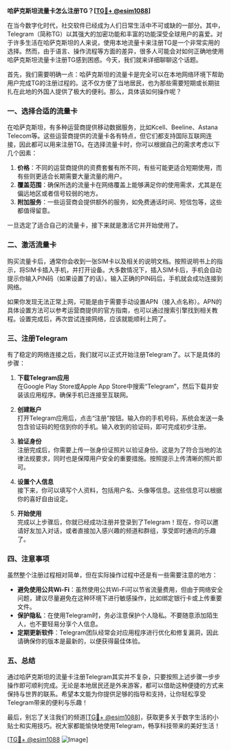 **哈萨克斯坦流量卡怎么注册TG？[[TG💪+ @esim1088](https://t.me/s/esim1088)]**

在当今数字化时代，社交软件已经成为人们日常生活中不可或缺的一部分。其中，Telegram（简称TG）以其强大的加密功能和丰富的功能深受全球用户的喜爱。对于许多生活在哈萨克斯坦的人来说，使用本地流量卡来注册TG是一个非常实用的选择。然而，由于语言、操作流程等方面的差异，很多人可能会对如何正确地使用哈萨克斯坦流量卡注册TG感到困惑。今天，我们就来详细聊聊这个话题。

首先，我们需要明确一点：哈萨克斯坦的流量卡是完全可以在本地网络环境下帮助用户完成TG的注册过程的。这不仅方便了当地居民，也为那些需要短期或长期驻扎在此地的外国人提供了极大的便利。那么，具体该如何操作呢？

### **一、选择合适的流量卡**

在哈萨克斯坦，有多种运营商提供移动数据服务，比如Kcell、Beeline、Astana Telecom等。这些运营商提供的流量卡各有特点，但它们都支持国际互联网连接，因此都可以用来注册TG。在选择流量卡时，你可以根据自己的需求考虑以下几个因素：

1. **价格**：不同的运营商提供的资费套餐有所不同，有些可能更适合短期使用，而有些则更适合长期需要大量流量的用户。
2. **覆盖范围**：确保所选的流量卡在网络覆盖上能够满足你的使用需求，尤其是在偏远地区或者信号较弱的地方。
3. **附加服务**：一些运营商会提供额外的服务，如免费通话时间、短信包等，这些都值得留意。

一旦选定了适合自己的流量卡，接下来就是激活它并开始使用了。

### **二、激活流量卡**

购买流量卡后，通常你会收到一张SIM卡以及相关的说明文档。按照说明书上的指示，将SIM卡插入手机，并打开设备。大多数情况下，插入SIM卡后，手机会自动提示你输入PIN码（如果设置了的话）。输入正确的PIN码后，手机就会成功连接到网络。

如果你发现无法正常上网，可能是由于需要手动设置APN（接入点名称）。APN的具体设置方法可以参考运营商提供的官方指南，也可以通过搜索引擎找到相关教程。设置完成后，再次尝试连接网络，应该就能顺利上网了。

### **三、注册Telegram**

有了稳定的网络连接之后，我们就可以正式开始注册Telegram了。以下是具体的步骤：

1. **下载Telegram应用**  
   在Google Play Store或Apple App Store中搜索“Telegram”，然后下载并安装该应用程序。确保手机已连接至互联网。

2. **创建账户**  
   打开Telegram应用后，点击“注册”按钮。输入你的手机号码，系统会发送一条包含验证码的短信到你的手机。输入收到的验证码，即可完成初步注册。

3. **验证身份**  
   注册完成后，你需要上传一张身份证照片以验证身份。这是为了符合当地的法律法规要求，同时也是保障用户安全的重要措施。按照提示上传清晰的照片即可。

4. **设置个人信息**  
   接下来，你可以填写个人资料，包括用户名、头像等信息。这些信息可以根据你的喜好自由设定。

5. **开始使用**  
   完成以上步骤后，你就已经成功注册并登录到了Telegram！现在，你可以邀请好友加入对话，或者直接加入感兴趣的频道和群组，享受即时通讯的乐趣了。

### **四、注意事项**

虽然整个注册过程相对简单，但在实际操作过程中还是有一些需要注意的地方：

- **避免使用公共Wi-Fi**：虽然使用公共Wi-Fi可以节省流量费用，但由于网络安全问题，建议尽量避免在这种环境下进行敏感操作，比如绑定银行卡或上传重要文件。
- **保护隐私**：在使用Telegram时，务必注意保护个人隐私。不要随意添加陌生人，也不要轻易分享个人信息。
- **定期更新软件**：Telegram团队经常会对应用程序进行优化和修复漏洞，因此请确保你的版本是最新的，以便获得最佳体验。

### **五、总结**

通过哈萨克斯坦的流量卡注册Telegram其实并不复杂，只要按照上述步骤一步步操作即可顺利完成。无论是本地居民还是外来游客，都可以借助这种便捷的方式来保持与世界的联系。希望本文能为你提供足够的指导和支持，让你轻松享受Telegram带来的便利与乐趣！

最后，别忘了关注我们的频道[[TG💪+ @esim1088](https://t.me/s/esim1088)]，获取更多关于数字生活的小贴士和实用技巧。祝大家都能愉快地使用Telegram，畅享科技带来的美好生活！

[[TG💪+ @esim1088](https://t.me/s/esim1088) ![Image](https://i.postimg.cc/4NQfJmqS/Snipaste-2025-05-13-00-14-12.png)]